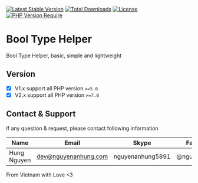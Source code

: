 [![Latest Stable Version](https://img.shields.io/packagist/v/nguyenanhung/bool-type-helper.svg?style=flat-square)](https://packagist.org/packages/nguyenanhung/bool-type-helper)
[![Total Downloads](https://img.shields.io/packagist/dt/nguyenanhung/bool-type-helper.svg?style=flat-square)](https://packagist.org/packages/nguyenanhung/bool-type-helper)
[![License](https://img.shields.io/packagist/l/nguyenanhung/bool-type-helper.svg?style=flat-square)](https://packagist.org/packages/nguyenanhung/bool-type-helper)
[![PHP Version Require](https://img.shields.io/packagist/dependency-v/nguyenanhung/bool-type-helper/php)](https://packagist.org/packages/nguyenanhung/bool-type-helper)

# Bool Type Helper

Bool Type Helper, basic, simple and lightweight

## Version

- [x] V1.x support all PHP version `>=5.6`
- [x] V2.x support all PHP version `>=7.0`

## Contact & Support

If any question & request, please contact following information

| Name        | Email                | Skype            | Facebook      |
|-------------|----------------------|------------------|---------------|
| Hung Nguyen | dev@nguyenanhung.com | nguyenanhung5891 | @nguyenanhung |

From Vietnam with Love <3
